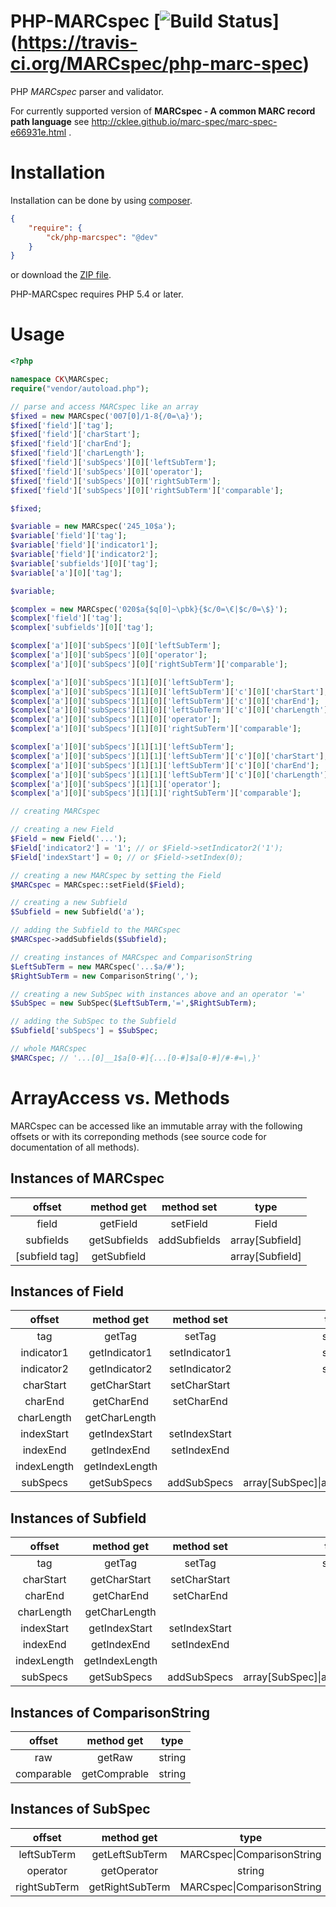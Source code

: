 # PHP-MARCspec [![Build Status](https://travis-ci.org/MARCspec/php-marc-spec.svg?branch=master)] (https://travis-ci.org/MARCspec/php-marc-spec)

PHP *MARCspec* parser and validator.

For currently supported version of **MARCspec - A common MARC record path language** see http://cklee.github.io/marc-spec/marc-spec-e66931e.html .

# Installation

Installation can be done by using [composer](https://getcomposer.org/doc/00-intro.md).

```json
{
    "require": {
        "ck/php-marcspec": "@dev"
    }
}
```

or download the [ZIP file](https://github.com/MARCspec/php-marc-spec/archive/master.zip).

PHP-MARCspec requires PHP 5.4 or later.

# Usage

```php
<?php

namespace CK\MARCspec;
require("vendor/autoload.php");

// parse and access MARCspec like an array
$fixed = new MARCspec('007[0]/1-8{/0=\a}');
$fixed['field']['tag'];                                                  // '007'
$fixed['field']['charStart'];                                            // 1
$fixed['field']['charEnd'];                                              // 8
$fixed['field']['charLength'];                                           // 8
$fixed['field']['subSpecs'][0]['leftSubTerm'];                           // '007[0]/0'
$fixed['field']['subSpecs'][0]['operator'];                              // '='
$fixed['field']['subSpecs'][0]['rightSubTerm'];                          // '\a'
$fixed['field']['subSpecs'][0]['rightSubTerm']['comparable'];            // 'a'

$fixed;                                                                  // '007[0]/1-8{007[0]/0=\a}'

$variable = new MARCspec('245_10$a');
$variable['field']['tag'];                                               // '245'
$variable['field']['indicator1'];                                        // '1'
$variable['field']['indicator2'];                                        // '0'
$variable['subfields'][0]['tag'];                                        // 'a'
$variable['a'][0]['tag'];                                                // 'a'

$variable;                                                               // '245[0-#]_10$a'

$complex = new MARCspec('020$a{$q[0]~\pbk}{$c/0=\€|$c/0=\$}');
$complex['field']['tag'];                                                // '020'
$complex['subfields'][0]['tag'];                                         // 'a'

$complex['a'][0]['subSpecs'][0]['leftSubTerm'];                          // '020[0-#]$q[0]'
$complex['a'][0]['subSpecs'][0]['operator'];                             // '~'
$complex['a'][0]['subSpecs'][0]['rightSubTerm']['comparable'];           // 'pbk'

$complex['a'][0]['subSpecs'][1][0]['leftSubTerm'];                       // '020[0-#]$c[0-#]/0'
$complex['a'][0]['subSpecs'][1][0]['leftSubTerm']['c'][0]['charStart'];  // 0
$complex['a'][0]['subSpecs'][1][0]['leftSubTerm']['c'][0]['charEnd'];    // 0
$complex['a'][0]['subSpecs'][1][0]['leftSubTerm']['c'][0]['charLength']; // 1
$complex['a'][0]['subSpecs'][1][0]['operator'];                          // '='
$complex['a'][0]['subSpecs'][1][0]['rightSubTerm']['comparable'];        // '€'

$complex['a'][0]['subSpecs'][1][1]['leftSubTerm'];                       // '020[0-#]$c[0-#]/0'
$complex['a'][0]['subSpecs'][1][1]['leftSubTerm']['c'][0]['charStart'];  // 0
$complex['a'][0]['subSpecs'][1][1]['leftSubTerm']['c'][0]['charEnd'];    // 0
$complex['a'][0]['subSpecs'][1][1]['leftSubTerm']['c'][0]['charLength']; // 1
$complex['a'][0]['subSpecs'][1][1]['operator'];                          // '='
$complex['a'][0]['subSpecs'][1][1]['rightSubTerm']['comparable'];        // '$'

// creating MARCspec

// creating a new Field
$Field = new Field('...');
$Field['indicator2'] = '1'; // or $Field->setIndicator2('1');
$Field['indexStart'] = 0; // or $Field->setIndex(0);

// creating a new MARCspec by setting the Field
$MARCspec = MARCspec::setField($Field);

// creating a new Subfield
$Subfield = new Subfield('a');

// adding the Subfield to the MARCspec
$MARCspec->addSubfields($Subfield);

// creating instances of MARCspec and ComparisonString
$LeftSubTerm = new MARCspec('...$a/#');
$RightSubTerm = new ComparisonString(',');

// creating a new SubSpec with instances above and an operator '='
$SubSpec = new SubSpec($LeftSubTerm,'=',$RightSubTerm);

// adding the SubSpec to the Subfield
$Subfield['subSpecs'] = $SubSpec;

// whole MARCspec
$MARCspec; // '...[0]__1$a[0-#]{...[0-#]$a[0-#]/#-#=\,}' 
```

# ArrayAccess vs. Methods

MARCspec can be accessed like an immutable array with the following offsets or with its correponding methods (see source code for documentation of all methods).

## Instances of MARCspec

| offset    | method get    | method set   | type  |
|:---------:|:-------------:|:------------:|:-----:|
| field     | getField      | setField     | Field |
| subfields | getSubfields  | addSubfields | array\[Subfield] |
| \[subfield tag] | getSubfield |          | array\[Subfield] |

## Instances of Field

| offset    | method get    | method set    | type  |
|:---------:|:-------------:|:-------------:|:-----:|
| tag       | getTag        | setTag        | string |
| indicator1| getIndicator1 | setIndicator1 | string |
| indicator2| getIndicator2 | setIndicator2 | string |
| charStart | getCharStart  | setCharStart  | int |
| charEnd   | getCharEnd    | setCharEnd    | int |
| charLength| getCharLength |               | int |
| indexStart| getIndexStart | setIndexStart | int |
| indexEnd  | getIndexEnd   | setIndexEnd   | int |
| indexLength| getIndexLength |             | int |
| subSpecs  | getSubSpecs   | addSubSpecs   | array\[SubSpec]&#124;array\[array\[SubSpec]] |

## Instances of Subfield

| offset    | method get    | method set    | type  |
|:---------:|:-------------:|:-------------:|:-----:|
| tag       | getTag        | setTag        | string |
| charStart | getCharStart  | setCharStart  | int |
| charEnd   | getCharEnd    | setCharEnd    | int |
| charLength| getCharLength |               | int |
| indexStart| getIndexStart | setIndexStart | int |
| indexEnd  | getIndexEnd   | setIndexEnd   | int |
| indexLength| getIndexLength |             | int |
| subSpecs  | getSubSpecs   | addSubSpecs   | array\[SubSpec]&#124;array\[array\[SubSpec]] |

## Instances of ComparisonString

| offset    | method get    | type  |
|:---------:|:-------------:|:-----:|
| raw       | getRaw        | string |
| comparable| getComprable  | string |

## Instances of SubSpec

| offset       | method get      | type  |
|:------------:|:---------------:|:-----:|
| leftSubTerm  | getLeftSubTerm  | MARCspec&#124;ComparisonString |
| operator     | getOperator     | string |
| rightSubTerm | getRightSubTerm | MARCspec&#124;ComparisonString |
